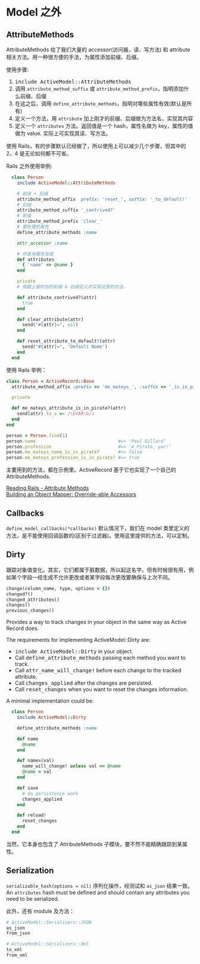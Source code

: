 # Model 之外

## AttributeMethods

AttributeMethods 给了我们大量的 accessor(访问器，读、写方法) 和 attribute 相关方法。用一种很方便的手法，为属性添加前缀、后缀。

使用步骤:

1. <tt>include ActiveModel::AttributeMethods</tt>
2. 调用 `attribute_method_suffix` 或 `attribute_method_prefix`，指明添加什么前缀、后缀
3. 在这之后，调用 `define_attribute_methods`，指明对哪些属性有效(默认是所有)
4. 定义一个方法，用 `attribute` 加上刚才的前缀、后缀做为方法名，实现其内容
5. 定义一个 `attributes` 方法。返回值是一个 hash，属性名做为 key，属性的值做为 value. 实际上可实现其读、写方法。

使用 Rails，有的步骤默认已经做了，所以使用上可以减少几个步骤，但其中的 2，4 是无论如何都不可省。

Rails 之外使用举例:

```ruby
  class Person
    include ActiveModel::AttributeMethods

    # 前缀 + 后缀
    attribute_method_affix  prefix: 'reset_', suffix: '_to_default!'
    # 后缀
    attribute_method_suffix '_contrived?'
    # 前缀
    attribute_method_prefix 'clear_'
    # 要处理的属性
    define_attribute_methods :name

    attr_accessor :name

    # 供查询属性及值
    def attributes
      { 'name' => @name }
    end

    private
    # 根据上面的加的前缀 & 后缀定义并实现这里的方法。

    def attribute_contrived?(attr)
      true
    end

    def clear_attribute(attr)
      send("#{attr}=", nil)
    end

    def reset_attribute_to_default!(attr)
      send("#{attr}=", 'Default Name')
    end
  end
```

使用 Rails 举例：

```ruby
class Person < ActiveRecord::Base
  attribute_method_affix :prefix => 'me_mateys_', :suffix => '_is_in_pirate?'

  private

  def me_mateys_attribute_is_in_pirate?(attr)
    send(attr).to_s =~ /\bYAR\b/i
  end
end

person = Person.find(1)
person.name                               #=> 'Paul Gillard'
person.profession                         #=> 'A Pirate, yar!'
person.me_mateys_name_is_in_pirate?       #=> false
person.me_mateys_profession_is_in_pirate? #=> true
```

主要用到的方法，都在示例里。ActiveRecord 基于它也实现了一个自己的 AttributeMethods.

[Reading Rails - Attribute Methods](http://monkeyandcrow.com/blog/reading_rails_attribute_methods/)<br>
[Building an Object Mapper: Override-able Accessors](http://www.railstips.org/blog/archives/2010/08/29/building-an-object-mapper-override-able-accessors/)

## Callbacks

`define_model_callbacks(*callbacks)` 默认情况下，我们在 model 类里定义的方法，是不能使用回调函数的(区别于过滤器)。使用这里提供的方法，可以定制。

## Dirty

跟踪对象值变化。其实，它们都属于脏数据，所以起这名字。但有时候很有用，例如某个字段一经生成不允许更改或者某字段每次更改要确保与上次不同。

```ruby
change(column_name, type, options = {})
changed?()
changed_attributes()
changes()
previous_changes()
```

Provides a way to track changes in your object in the same way as Active Record does.

The requirements for implementing ActiveModel::Dirty are:

* <tt>include ActiveModel::Dirty</tt> in your object.
* Call <tt>define_attribute_methods</tt> passing each method you want to
  track.
* Call <tt>attr_name_will_change!</tt> before each change to the tracked
  attribute.
* Call <tt>changes_applied</tt> after the changes are persisted.
* Call <tt>reset_changes</tt> when you want to reset the changes
  information.

A minimal implementation could be:

```ruby
  class Person
    include ActiveModel::Dirty

    define_attribute_methods :name

    def name
      @name
    end

    def name=(val)
      name_will_change! unless val == @name
      @name = val
    end

    def save
      # do persistence work
      changes_applied
    end

    def reload!
      reset_changes
    end
  end
```

当然，它本身也包含了 AttributeMethods 子模块，要不然不能精确跟踪到某属性。

## Serialization

`serializable_hash(options = nil)` 序列化操作，经测试和 `as_json` 结果一致。An `attributes` hash must be defined and should contain any attributes you need to be serialized.

此外，还有 module 及方法：

```ruby
# ActiveModel::Serializers::JSON
as_json
from_json

# ActiveModel::Serializers::Xml
to_xml
from_xml
```
